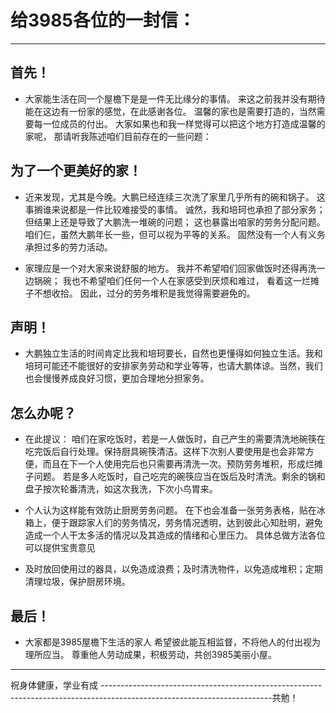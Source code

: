 # **给3985各位的一封信：**

---
## 首先！
- 大家能生活在同一个屋檐下是是一件无比缘分的事情。
  来这之前我并没有期待能在这边有一份家的感觉，在此感谢各位。
  温馨的家也是需要打造的，当然需要每一位成员的付出。
  大家如果也和我一样觉得可以把这个地方打造成温馨的家呢，
  那请听我陈述咱们目前存在的一些问题：
  

## 为了一个更美好的家！
- 近来发现，尤其是今晚。大鹏已经连续三次洗了家里几乎所有的碗和锅子。
  这事搁谁来说都是一件比较难接受的事情。
  诚然，我和培珂也承担了部分家务；
  但结果上还是导致了大鹏洗一堆碗的问题；
  这也暴露出咱家的劳务分配问题。
  咱们仨，虽然大鹏年长一些，但可以视为平等的关系。
  固然没有一个人有义务承担过多的劳力活动。

- 家理应是一个对大家来说舒服的地方。
  我并不希望咱们回家做饭时还得再洗一边锅碗；
  我也不希望咱们任何一个人在家感受到厌烦和难过，
  看着这一烂摊子不想收拾。
  因此，过分的劳务堆积是我觉得需要避免的。


## 声明！
- 大鹏独立生活的时间肯定比我和培珂要长，自然也更懂得如何独立生活。我和培珂可能还不能很好的安排家务劳动和学业等等，也请大鹏体谅。当然，我们也会慢慢养成良好习惯，更加合理地分担家务。


## 怎么办呢？
- 在此提议：
  咱们在家吃饭时，若是一人做饭时，自己产生的需要清洗地碗筷在吃完饭后自行处理。保持厨具碗筷清洁。这样下次别人要使用是也会非常方便，而且在下一个人使用完后也只需要再清洗一次。预防劳务堆积，形成烂摊子问题。
  若是多人吃饭时，自己吃完的碗筷应当在饭后及时清洗。剩余的锅和盘子按次轮番清洗，如这次我洗，下次小鸟胃来。

- 个人认为这样能有效防止厨房劳务问题。
  在下也会准备一张劳务表格，贴在冰箱上，便于跟踪家人们的劳务情况，劳务情况透明，达到彼此心知肚明，避免造成一个人干太多活的情况以及其造成的情绪和心里压力。
  具体总做方法各位可以提供宝贵意见
    
- 及时放回使用过的器具，以免造成浪费；及时清洗物件，以免造成堆积；定期清理垃圾，保护厨房环境。


## 最后！
- 大家都是3985屋檐下生活的家人
  希望彼此能互相监督，不将他人的付出视为理所应当。
  尊重他人劳动成果，积极劳动，共创3985美丽小屋。
                       											
---
祝身体健康，学业有成
------------------------------------------------------------------------------------------------------------------------共勉！
                                                  
